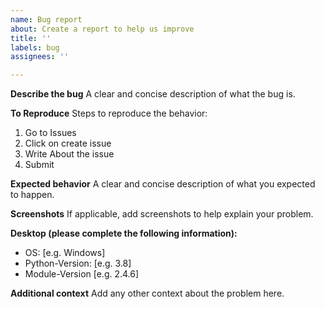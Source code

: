 ```yaml
---
name: Bug report
about: Create a report to help us improve
title: ''
labels: bug
assignees: ''

---
```


**Describe the bug**
A clear and concise description of what the bug is.

**To Reproduce**
Steps to reproduce the behavior:
1. Go to Issues
2. Click on create issue  
3. Write About the issue
4. Submit

**Expected behavior**
A clear and concise description of what you expected to happen.

**Screenshots**
If applicable, add screenshots to help explain your problem.

**Desktop (please complete the following information):**
 - OS: [e.g. Windows]
 - Python-Version: [e.g. 3.8]
 - Module-Version [e.g. 2.4.6]

**Additional context**
Add any other context about the problem here.
